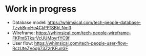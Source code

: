 # Work in progress
- Database model: https://whimsical.com/tech-people-database-TzybBqcHe4CkPPfSBhLNm3
- Wireframe: https://whimsical.com/tech-people-wireframe-FKPmSTksrVcUUMpyrfYC9f
- User flow: https://whimsical.com/tech-people-user-flow-RczUteZVog673Z2rKFunGF
